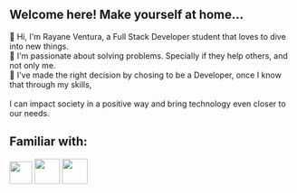 ## Welcome here! Make yourself at home...

 👋 Hi,  I'm Rayane Ventura, a Full Stack Developer student that loves to dive into new things.<br> 
 🤩 I'm passionate about solving problems. Specially if they help others, and not only me.<br> 
 🌻 I've made the right decision by chosing to be a Developer, once I know that through my skills, <br>  
    I can impact society in a positive way and bring technology even closer to our needs.<br> 
 
## Familiar with:
<img src="https://cdn-icons-png.flaticon.com/512/5968/5968292.png" style="width:40px;"> <img src="https://cdn-icons-png.flaticon.com/512/5968/5968242.png" style="width:45px;"> <img src="https://cdn-icons-png.flaticon.com/512/5968/5968267.png" style="width:45px;"> 

